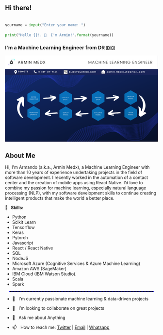 ## Hi there! 


```python

yourname = input("Enter your name: ")

print("Hello {}!. 👋  I'm Armin!".format(yourname))

```

### I'm a Machine Learning Engineer from DR 🇩🇴

![image](https://github.com/ketcx/ketcx/blob/master/cover.png)

## About Me

<p>
Hi, I'm Armando (a.k.a., Armin Medx), a Machine Learning Engineer with more than 10 years of experience undertaking projects in the field of software development. I recently worked in the automation of a contact center and the creation of mobile apps using React Native. I’d love to combine my passion for machine learning, especially natural language processing (NLP), with my software development skills to continue creating intelligent products that make the world a better place. 
</p>

<p>
<b>🔭&nbsp;&nbsp;&nbsp;Skills:</b> 

* Python
* Scikit Learn
* Tensorflow
* Keras
* Pytorch
* Javascript
* React / React Native
* SQL
* NodeJS
* Microsoft Azure (Cognitive Services & Azure Machine Learning)
* Amazon AWS (SageMaker)
* IBM Cloud (IBM Watson Studio).
* Scala
* Spark
</p>
<hr style="border: 1px dashed blue;margin:1em"/>
<p>

- 🌱&nbsp;&nbsp;&nbsp;I'm currently passionate machine learning & data-driven projects

- 🤔&nbsp;&nbsp;&nbsp;I’m looking to collaborate on great projects

- 💬&nbsp;&nbsp;&nbsp;Ask me about Anything

- 📫&nbsp;&nbsp;&nbsp;How to reach me: [Twitter](https://twitter.com/niux) | [Email](mailto://armin.medinaf@gmail.com) | [Whatsapp](https://api.whatsapp.com/send?phone=18294199464)
</p>

